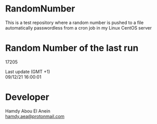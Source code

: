 # RandomNumber    
This is a test repository where a random number is pushed to a file automatically passwordless from a cron job in my Linux CentOS server    
# Random Number of the last run   
17205
      
Last update (GMT +1)    
09/12/21 16:00:01
# Developer    
Hamdy Abou El Anein   
hamdy.aea@protonmail.com
